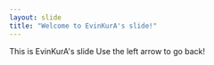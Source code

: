 ```yaml
---
layout: slide
title: "Welcome to EvinKurA's slide!"
---
```

This is EvinKurA's slide
Use the left arrow to go back!
